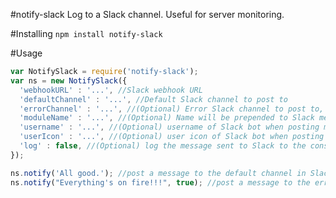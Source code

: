#notify-slack
Log to a Slack channel. Useful for server monitoring.

#Installing
```npm install notify-slack```

#Usage
```javascript
var NotifySlack = require('notify-slack');
var ns = new NotifySlack({
  'webhookURL' : '...', //Slack webhook URL
  'defaultChannel' : '...', //Default Slack channel to post to
  'errorChannel' : '...', //(Optional) Error Slack channel to post to, for messages marked as 'error'
  'moduleName' : '...', //(Optional) Name will be prepended to Slack message, in order to identify which module it was referring to.
  'username' : '...', //(Optional) username of Slack bot when posting messages. Defaults to NSBot.
  'userIcon' : '...', //(Optional) user icon of Slack bot when posting messages. Defaults to Slack logo.
  'log' : false, //(Optional) log the message sent to Slack to the console, along with a timestamp. Defaults to false. 
});

ns.notify('All good.'); //post a message to the default channel in Slack. 
ns.notify("Everything's on fire!!!", true); //post a message to the error channel in Slack (if specified, otherwise will post to the default channel). 
```
